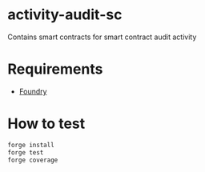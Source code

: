 # activity-audit-sc
Contains smart contracts for smart contract audit activity

# Requirements

- [Foundry](https://book.getfoundry.sh/)

# How to test

```bash
forge install
forge test
forge coverage
```